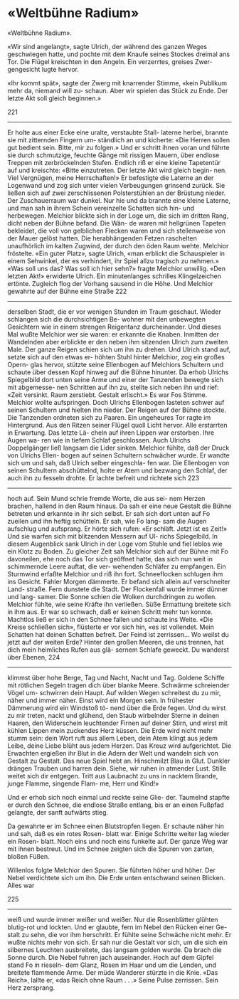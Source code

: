 # «Weltbühne Radium»

<!-- Source: gemini OCR -->

«Weltbühne Radium».

«Wir sind angelangt», sagte Ulrich, der während des
ganzen Weges geschwiegen hatte, und pochte mit dem
Knaufe seines Stockes dreimal ans Tor. Die Flügel
kreischten in den Angeln. Ein verzerrtes, greises Zwer-
gengesicht lugte hervor.

«Ihr kommt spät», sagte der Zwerg mit knarrender
Stimme, «kein Publikum mehr da, niemand will zu-
schaun. Aber wir spielen das Stück zu Ende. Der letzte
Akt soll gleich beginnen.»

   221

---

Er holte aus einer Ecke eine uralte, verstaubte Stall-
laterne herbei, brannte sie mit zitternden Fingern um-
ständlich an und kicherte:
«Die Herren sollen gut bedient sein. Bitte, mir zu
folgen.»
Und er schritt ihnen voran und führte sie durch
schmutzige, feuchte Gänge mit rissigen Mauern, über
endlose Treppen mit zerbröckelnden Stufen. Endlich
riß er eine kleine Tapetentür auf und kreischte:
«Bitte einzutreten. Der letzte Akt wird gleich begin-
nen. Viel Vergnügen, meine Herrschaften!»
Er befestigte die Laterne an der Logenwand und zog
sich unter vielen Verbeugungen grinsend zurück. Sie
ließen sich auf zwei zerschlissenen Polsterstühlen an
der Brüstung nieder. Der Zuschauerraum war dunkel.
Nur hie und da brannte eine kleine Laterne, und man
sah in ihrem Schein vereinzelte Schatten sich hin- und
herbewegen.
Melchior blickte sich in der Loge um, die sich im
dritten Rang, dicht neben der Bühne befand. Die Wän-
de waren mit hellgrünen Tapeten bekleidet, die voll
von gelblichen Flecken waren und sich stellenweise von
der Mauer gelöst hatten. Die herabhängenden Fetzen
raschelten unaufhörlich im kalten Zugwind, der durch
den öden Raum wehte. Melchior fröstelte.
«Ein guter Platz», sagte Ulrich, «man erblickt die
Schauspieler in einem Sehwinkel, der es verhindert, ihr
Spiel allzu tragisch zu nehmen.»
«Was soll uns das? Was soll ich hier sehn?» fragte
Melchior unwillig.
«Den letzten Akt!» erwiderte Ulrich.
Ein minutenlanges schrilles Klingelzeichen ertönte.
Zugleich flog der Vorhang sausend in die Höhe.
Und Melchior gewahrte auf der Bühne eine Straße
222

---

derselben Stadt, die er vor wenigen Stunden im Traum
geschaut. Wieder schlangen sich die durchsichtigen Be-
wohner mit den unbewegten Gesichtern wie in einem
strengen Reigentanz durcheinander. Und dieses Mal
wußte Melchior wer sie waren: er erkannte die Knaben.
Inmitten der Wandelnden aber erblickte er den neben
ihm sitzenden Ulrich zum zweiten Male. Der ganze
Reigen schien sich um ihn zu drehen.
Und Ulrich stand auf, setzte sich auf den etwas er-
höhten Stuhl hinter Melchior, zog ein großes Opern-
glas hervor, stützte seine Ellenbogen auf Melchiors
Schultern und schaute über dessen Kopf hinweg auf die
Bühne hinunter.
Da erhob Ulrichs Spiegelbild dort unten seine Arme
und einer der Tanzenden bewegte sich mit abgemesse-
nen Schritten auf ihn zu, stellte sich neben ihn und rief:
«Zeit versinkt. Raum zerstiebt. Gestalt erlischt.»
Es war Fos Stimme. Melchior wollte aufspringen.
Doch Ulrichs Ellenbogen lasteten schwer auf seinen
Schultern und hielten ihn nieder.
Der Reigen auf der Bühne stockte. Die Tanzenden
ordneten sich zu Paaren. Ein ungeheures Tor ragte im
Hintergrund. Aus den Ritzen seiner Flügel quoll Licht
hervor. Alle erstarrten in Erwartung. Das letzte Lä-
cheln auf ihren Lippen war erstorben. Ihre Augen wa-
ren wie in tiefem Schlaf geschlossen. Auch Ulrichs
Doppelgänger ließ langsam die Lider sinken.
Melchior fühlte, daß der Druck von Ulrichs Ellen-
bogen auf seinen Schultern schwächer wurde. Er
wandte sich um und sah, daß Ulrich selber eingeschla-
fen war.
Die Ellenbogen von seinen Schultern abschüttelnd,
holte er Atem und bezwang den Schlaf, der auch ihn
zu fesseln drohte. Er lachte befreit und richtete sich
223

---

hoch auf. Sein Mund schrie fremde Worte, die aus sei-
nem Herzen brachen, hallend in den Raum hinaus.
Da sah er eine neue Gestalt die Bühne betreten und
erkannte in ihr sich selbst. Er sah sich dort unten auf Fo
zueilen und ihn heftig schütteln. Er sah, wie Fo lang-
sam die Augen aufschlug und aufsprang. Er hörte sich
rufen:
«Er schläft. Jetzt ist es Zeit!»
Und sie warfen sich mit blitzenden Messern auf Ul-
richs Spiegelbild.
In diesem Augenblick sank Ulrich in der Loge vom
Stuhle und fiel leblos wie ein Klotz zu Boden. Zu
gleicher Zeit sah Melchior sich auf der Bühne mit Fo
davoneilen, ehe noch das Tor sich geöffnet hatte, das
sich nun weit in schimmernde Leere auftat, die ver-
wehenden Schläfer zu empfangen.
Ein Sturmwind erfaßte Melchior und riß ihn fort.
Schneeflocken schlugen ihm ins Gesicht. Fahler Morgen
dämmerte. Er befand sich allein auf verschneiter Land-
straße. Fern dunstete die Stadt.
Der Flockenfall wurde immer dünner und lang-
samer. Die Sonne schien die Wolken durchdringen zu
wollen.
Melchior fühlte, wie seine Kräfte ihn verließen.
Süße Ermattung breitete sich in ihm aus. Er war so
schwach, daß er keinen Schritt mehr tun konnte.
Machtlos ließ er sich in den Schnee fallen und schaute
ins Weite.
«Die Kreise schließen sich», flüsterte er vor sich hin,
«es ist vollendet. Mein Schatten hat deinen Schatten
befreit. Der Feind ist zerrissen... Wo weilst du jetzt
auf der weiten Erde? Hinter den großen Meeren, die
uns trennen, hat dich mein heimliches Rufen aus glä-
sernem Schlafe geweckt. Du wanderst über Ebenen,
224

---

klimmst über hohe Berge, Tag und Nacht, Nacht und
Tag. Goldene Schiffe mit rötlichen Segeln tragen dich
über blanke Meere. Schwärme schreiender Vögel um-
schwirren dein Haupt. Auf wilden Wegen schreitest du
zu mir, näher und immer näher. Einst wird ein Morgen
sein. In frühester Dämmerung wird ein Windstoß tö-
nend über die Erde fegen. Und du wirst zu mir treten,
nackt und glühend, den Staub wirbelnder Sterne in
deinen Haaren, den Widerschein leuchtender Firnen
auf deiner Stirn, und wirst mit kühlen Lippen mein
zuckendes Herz küssen. Die Erde wird nicht mehr
stumm sein: dein Wort ruft aus allem Leben, dein Atem
klingt aus jedem Leibe, deine Liebe blüht aus jedem
Herzen. Das Kreuz wird aufgerichtet. Die Erwachten
ergießen ihr Blut in die Adern der Welt und wandeln
sich von Gestalt zu Gestalt. Das neue Spiel hebt an.
Hinschmilzt Blau in Glut. Dunkler drängen Trauben
und harren dein. Siehe, wir ruhen in atmender Lust.
Stille weitet sich dir entgegen. Tritt aus Laubnacht zu
uns in nacktem Brande, junge Flamme, singende Flam-
me, Herr und Kind!»

Und er erhob sich noch einmal und reckte seine Glie-
der. Taumelnd stapfte er durch den Schnee, die endlose
Straße entlang, bis er an einen Fußpfad gelangte, der
sanft aufwärts stieg.

Da gewahrte er im Schnee einen Blutstropfen liegen.
Er schaute näher hin und sah, daß es ein rotes Rosen-
blatt war. Einige Schritte weiter lag wieder ein Rosen-
blatt. Noch eins und noch eins funkelte auf. Der ganze
Weg war mit ihnen bestreut. Und im Schnee zeigten
sich die Spuren von zarten, bloßen Füßen.

Willenlos folgte Melchior den Spuren. Sie führten
höher und höher. Der Nebel verdichtete sich um ihn.
Die Erde unten entschwand seinen Blicken. Alles war

225

---

weiß und wurde immer weißer und weißer. Nur die
Rosenblätter glühten blutig-rot und lockten.
Und er glaubte, fern im Nebel den Rücken einer Ge-
stalt zu sehn, die vor ihm herschritt. Er fühlte seine
Schwäche nicht mehr. Er wußte nichts mehr von sich.
Er sah nur die Gestalt vor sich, um die sich ein silbernes
Leuchten ausbreitete, das langsam golden wurde.
Da brach die Sonne durch. Die Nebel fuhren jach
auseinander. Hoch auf dem Gipfel stand Fo in rieseln-
dem Glanz, Rosen im Haar und um die Lenden, und
breitete flammende Arme.
Der müde Wanderer stürzte in die Knie.
«Das Reich», lallte er, «das Reich ohne Raum . . .»
Seine Pulse zerrissen. Sein Herz zersprang.

